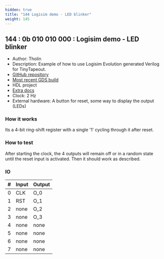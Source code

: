 ```yaml
---
hidden: true
title: "144 Logisim demo - LED blinker"
weight: 145
---
```


## 144 : 0b 010 010 000 : Logisim demo - LED blinker

* Author: Tholin
* Description: Example of how to use Logisim Evolution generated Verilog for TinyTapeout.
* [GitHub repository](https://github.com/AvalonSemiconductors/tt02-logisim-example)
* [Most recent GDS build](https://github.com/AvalonSemiconductors/tt02-logisim-example/actions/runs/3603613290)
* HDL project
* [Extra docs]()
* Clock: 2 Hz
* External hardware: A button for reset, some way to display the output (LEDs)



### How it works

Its a 4-bit ring-shift register with a single '1' cycling through it after reset.

### How to test

After starting the clock, the 4 outputs will remain off or in a random state until the reset input is activated. Then it should work as described.

### IO

| # | Input        | Output       |
|---|--------------|--------------|
| 0 | CLK  | O_0 |
| 1 | RST  | O_1 |
| 2 | none  | O_2 |
| 3 | none  | O_3 |
| 4 | none  | none |
| 5 | none  | none |
| 6 | none  | none |
| 7 | none  | none |
